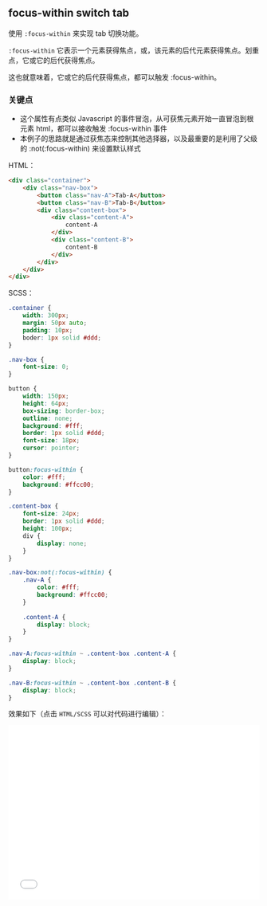 ## focus-within switch tab

使用 `:focus-within` 来实现 tab 切换功能。

`:focus-within` 它表示一个元素获得焦点，或，该元素的后代元素获得焦点。划重点，它或它的后代获得焦点。

这也就意味着，它或它的后代获得焦点，都可以触发 :focus-within。

### 关键点

+ 这个属性有点类似 Javascript 的事件冒泡，从可获焦元素开始一直冒泡到根元素 html，都可以接收触发 :focus-within 事件
+ 本例子的思路就是通过获焦态来控制其他选择器，以及最重要的是利用了父级的 :not(:focus-within) 来设置默认样式

HTML：

```html
<div class="container">
    <div class="nav-box">
        <button class="nav-A">Tab-A</button>
        <button class="nav-B">Tab-B</button>
        <div class="content-box">
            <div class="content-A">
                content-A
            </div>
            <div class="content-B">
                content-B
            </div>
        </div>
    </div>
</div>
```

SCSS：
```scss
.container {
    width: 300px;
    margin: 50px auto;
    padding: 10px;
    boder: 1px solid #ddd;
}

.nav-box {
    font-size: 0;
}

button {
    width: 150px; 
    height: 64px;
    box-sizing: border-box;
    outline: none;
    background: #fff;
    border: 1px solid #ddd;
    font-size: 18px;
    cursor: pointer;
}

button:focus-within {
    color: #fff;
    background: #ffcc00;
}

.content-box {
    font-size: 24px;
    border: 1px solid #ddd;
    height: 100px;
    div {
        display: none;
    }
}

.nav-box:not(:focus-within) {
    .nav-A {
        color: #fff;
        background: #ffcc00;
    }
    
    .content-A {
        display: block;
    }
}

.nav-A:focus-within ~ .content-box .content-A {
    display: block;
}

.nav-B:focus-within ~ .content-box .content-B {
    display: block;
}
```

效果如下（点击 `HTML/SCSS` 可以对代码进行编辑）：

<iframe height='350' scrolling='no' title='focus-within switch tab' src='//codepen.io/Chokcoco/embed/RJEpaP/?height=265&theme-id=0&default-tab=result' frameborder='no' allowtransparency='true' allowfullscreen='true' style='width: 100%;'>See the Pen <a href='https://codepen.io/Chokcoco/pen/RJEpaP/'>focus-within switch tab</a> by Chokcoco (<a href='https://codepen.io/Chokcoco'>@Chokcoco</a>) on <a href='https://codepen.io'>CodePen</a>.
</iframe>